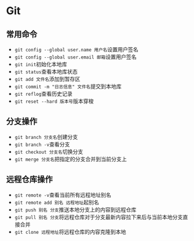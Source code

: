 # Git

## 常用命令


* `git config --global user.name 用户名`设置用户签名
* `git config --global user.email 邮箱`设置用户签名
* `git init`初始化本地库
* `git status`查看本地库状态
* `git add 文件名`添加到暂存区
* `git commit -m "日志信息" 文件名`提交到本地库
* `git reflog`查看历史记录
* `git reset --hard 版本号`版本穿梭

## 分支操作

* `git branch 分支名`创建分支
* `git branch -v`查看分支
* `git checkout 分支名`切换分支
* `git merge 分支名`把指定的分支合并到当前分支上

## 远程仓库操作


* `git remote -v`查看当前所有远程地址别名
* `git remote add 别名 远程地址`起别名
* `git push 别名 分支`推送本地分支上的内容到远程仓库
* `git pull 别名 分支`将远程仓库对于分支最新内容拉下来后与当前本地分支直接合并
* `git clone 远程地址`将远程仓库的内容克隆到本地
